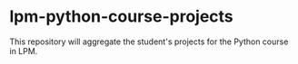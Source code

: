 # lpm-python-course-projects
This repository will aggregate the student's projects for the Python course in LPM.
